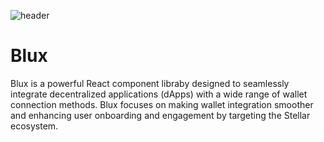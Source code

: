 ![header](https://github.com/user-attachments/assets/7e4fbb33-5286-4230-935f-43c51f910941)
# Blux
Blux is a powerful React component libraby designed to seamlessly integrate decentralized applications (dApps) with a wide range of wallet connection methods. Blux focuses on making wallet integration smoother and enhancing user onboarding and engagement by targeting the Stellar ecosystem.

